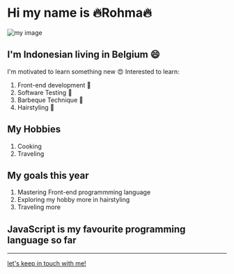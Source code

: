 # Hi my name is 🔥Rohma🔥

![my image](./img/rhoma.jpg)

## I'm Indonesian living in Belgium 😄

I'm motivated to learn something new 😍 Interested to learn:

1. Front-end development 🧠
2. Software Testing 🐥
3. Barbeque Technique 🥰
4. Hairstyling 🐝

## My Hobbies

1. Cooking
2. Traveling

## My goals this year

1. Mastering Front-end programmming language
2. Exploring my hobby more in hairstyling
3. Traveling more

## JavaScript is my favourite programming language so far

---

[let's keep in touch with me!](https://www.linkedin.com/in/rohma-vihana-enggardini-591b02274/)
